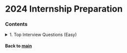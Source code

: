 # 2024 Internship Preparation

### Contents
<details>
<summary>1. Top Interview Questions (Easy)</summary>
<p>

|Date|Problem|Solution|
|:--:|:------|:------:|
|2023.01.25|[Remove Duplicates from Sorted Array](https://leetcode.com/explore/interview/card/top-interview-questions-easy/92/array/727/)|[:broken_heart: C++](https://github.com/JoonHyeok-hozy-Kim/algorithm_study/blob/main/LeetCode/2024_internship_prep/top_interview_questions_easy/230125_01.cpp)|
|2023.01.26|[Best Time to Buy and Sell Stock II](https://leetcode.com/explore/interview/card/top-interview-questions-easy/92/array/564/)|[C++](https://github.com/JoonHyeok-hozy-Kim/algorithm_study/blob/main/LeetCode/2024_internship_prep/top_interview_questions_easy/230126_01.cpp)|
|2023.01.26|[Rotate Array](https://leetcode.com/explore/interview/card/top-interview-questions-easy/92/array/646/)|[C++](https://github.com/JoonHyeok-hozy-Kim/algorithm_study/blob/main/LeetCode/2024_internship_prep/top_interview_questions_easy/230126_02.cpp)|
|2023.01.26|[Contains Duplicate](https://leetcode.com/explore/interview/card/top-interview-questions-easy/92/array/578/)|[C++](https://github.com/JoonHyeok-hozy-Kim/algorithm_study/blob/main/LeetCode/2024_internship_prep/top_interview_questions_easy/230126_03.cpp)|
|2023.01.27|[Single Number](https://leetcode.com/explore/interview/card/top-interview-questions-easy/92/array/549/)|[C++](https://github.com/JoonHyeok-hozy-Kim/algorithm_study/blob/main/LeetCode/2024_internship_prep/top_interview_questions_easy/230127_01.cpp)|
|2023.01.27|[Intersection of Two Arrays II](https://leetcode.com/explore/interview/card/top-interview-questions-easy/92/array/674/)|[C++](https://github.com/JoonHyeok-hozy-Kim/algorithm_study/blob/main/LeetCode/2024_internship_prep/top_interview_questions_easy/230127_02.cpp)|
|2023.01.27|[Plus One](https://leetcode.com/explore/interview/card/top-interview-questions-easy/92/array/559/)|[C++](https://github.com/JoonHyeok-hozy-Kim/algorithm_study/blob/main/LeetCode/2024_internship_prep/top_interview_questions_easy/230127_03.cpp)|
|2023.01.27|[Move Zeroes](https://leetcode.com/explore/interview/card/top-interview-questions-easy/92/array/567/)|[C++](https://github.com/JoonHyeok-hozy-Kim/algorithm_study/blob/main/LeetCode/2024_internship_prep/top_interview_questions_easy/230127_04.cpp)|
|2023.01.28|[Two Sum](https://leetcode.com/explore/interview/card/top-interview-questions-easy/92/array/546/)|[C++](https://github.com/JoonHyeok-hozy-Kim/algorithm_study/blob/main/LeetCode/2024_internship_prep/top_interview_questions_easy/230128_01.cpp)|
|2023.01.28|[Valid Sudoku](https://leetcode.com/explore/interview/card/top-interview-questions-easy/92/array/769/)|[C++](https://github.com/JoonHyeok-hozy-Kim/algorithm_study/blob/main/LeetCode/2024_internship_prep/top_interview_questions_easy/230128_02.cpp)|
|2023.01.28|[Rotate Image](https://leetcode.com/explore/interview/card/top-interview-questions-easy/92/array/770/)|[:broken_heart: C++](https://github.com/JoonHyeok-hozy-Kim/algorithm_study/blob/main/LeetCode/2024_internship_prep/top_interview_questions_easy/230128_03.cpp)|
|2023.01.29|[Reverse String](https://leetcode.com/explore/interview/card/top-interview-questions-easy/127/strings/879/)|[C++](https://github.com/JoonHyeok-hozy-Kim/algorithm_study/blob/main/LeetCode/2024_internship_prep/top_interview_questions_easy/230129_01.cpp)|
|2023.01.29|[Reverse Integer](https://leetcode.com/explore/interview/card/top-interview-questions-easy/127/strings/880/)|[:broken_heart: C++](https://github.com/JoonHyeok-hozy-Kim/algorithm_study/blob/main/LeetCode/2024_internship_prep/top_interview_questions_easy/230129_02.cpp)|
|2023.01.30|[First Unique Character in a String](https://leetcode.com/explore/interview/card/top-interview-questions-easy/127/strings/881/)|[C++](https://github.com/JoonHyeok-hozy-Kim/algorithm_study/blob/main/LeetCode/2024_internship_prep/top_interview_questions_easy/230130_01.cpp)|
|2023.01.30|[Valid Anagram](https://leetcode.com/explore/interview/card/top-interview-questions-easy/127/strings/882/)|[C++](https://github.com/JoonHyeok-hozy-Kim/algorithm_study/blob/main/LeetCode/2024_internship_prep/top_interview_questions_easy/230130_02.cpp)|
|2023.01.30|[Valid Palindrome](https://leetcode.com/explore/interview/card/top-interview-questions-easy/127/strings/883/)|[C++](https://github.com/JoonHyeok-hozy-Kim/algorithm_study/blob/main/LeetCode/2024_internship_prep/top_interview_questions_easy/230130_03.cpp)|
|2023.01.31|[String to Integer (atoi)](https://leetcode.com/explore/interview/card/top-interview-questions-easy/127/strings/884/)|[C++](https://github.com/JoonHyeok-hozy-Kim/algorithm_study/blob/main/LeetCode/2024_internship_prep/top_interview_questions_easy/230131_01.cpp)|
|2023.02.02|[Implement strStr()](https://leetcode.com/explore/interview/card/top-interview-questions-easy/127/strings/885/)|[C++](https://github.com/JoonHyeok-hozy-Kim/algorithm_study/blob/main/LeetCode/2024_internship_prep/top_interview_questions_easy/230202_01.cpp)|
|2023.02.15|[Longest Common Prefix](https://leetcode.com/explore/interview/card/top-interview-questions-easy/127/strings/887/)|[C++](https://github.com/JoonHyeok-hozy-Kim/algorithm_study/blob/main/LeetCode/2024_internship_prep/top_interview_questions_easy/230215_01.cpp)|
|2023.02.15|[Delete Node in a Linked List](https://leetcode.com/explore/interview/card/top-interview-questions-easy/93/linked-list/553/)|[C++](https://github.com/JoonHyeok-hozy-Kim/algorithm_study/blob/main/LeetCode/2024_internship_prep/top_interview_questions_easy/230215_02.cpp)|
|2023.02.16|[Remove Nth Node From End of List](https://leetcode.com/explore/interview/card/top-interview-questions-easy/93/linked-list/603/)|[C++](https://github.com/JoonHyeok-hozy-Kim/algorithm_study/blob/main/LeetCode/2024_internship_prep/top_interview_questions_easy/230216_01.cpp)|
|2023.02.16|[Reverse Linked List](https://leetcode.com/explore/interview/card/top-interview-questions-easy/93/linked-list/560/)|[C++](https://github.com/JoonHyeok-hozy-Kim/algorithm_study/blob/main/LeetCode/2024_internship_prep/top_interview_questions_easy/230216_02.cpp)|
|2023.02.17|[Merge Two Sorted Lists](https://leetcode.com/explore/interview/card/top-interview-questions-easy/93/linked-list/771/)|[C++](https://github.com/JoonHyeok-hozy-Kim/algorithm_study/blob/main/LeetCode/2024_internship_prep/top_interview_questions_easy/230217_01.cpp)|
|2023.02.17|[Palindrome Linked List](https://leetcode.com/explore/interview/card/top-interview-questions-easy/93/linked-list/772/)|[:broken_heart: C++](https://github.com/JoonHyeok-hozy-Kim/algorithm_study/blob/main/LeetCode/2024_internship_prep/top_interview_questions_easy/230217_02.cpp)|
|2023.02.18|[Linked List Cycle](https://leetcode.com/explore/interview/card/top-interview-questions-easy/93/linked-list/773/)|[:broken_heart: C++](https://github.com/JoonHyeok-hozy-Kim/algorithm_study/blob/main/LeetCode/2024_internship_prep/top_interview_questions_easy/230218_01.cpp)|
|2023.02.18|[Maximum Depth of Binary Tree](https://leetcode.com/explore/interview/card/top-interview-questions-easy/94/trees/555/)|[C++](https://github.com/JoonHyeok-hozy-Kim/algorithm_study/blob/main/LeetCode/2024_internship_prep/top_interview_questions_easy/230218_01.cpp)|
|2023.02.19|[Validate Binary Search Tree](https://leetcode.com/explore/interview/card/top-interview-questions-easy/94/trees/625/)|[C++](https://github.com/JoonHyeok-hozy-Kim/algorithm_study/blob/main/LeetCode/2024_internship_prep/top_interview_questions_easy/230219_01.cpp)|
|2023.02.19|[Symmetric Tree](https://leetcode.com/explore/interview/card/top-interview-questions-easy/94/trees/627/)|[C++](https://github.com/JoonHyeok-hozy-Kim/algorithm_study/blob/main/LeetCode/2024_internship_prep/top_interview_questions_easy/230219_02.cpp)|
|2023.02.20|[Validate Binary Search Tree](https://leetcode.com/explore/interview/card/top-interview-questions-easy/94/trees/628/)|[Python](https://github.com/JoonHyeok-hozy-Kim/algorithm_study/blob/main/LeetCode/2024_internship_prep/top_interview_questions_easy/230220_01.py)|



</p>   
</details>


#### Back to [main](https://github.com/JoonHyeok-hozy-Kim/algorithm_study#readme)